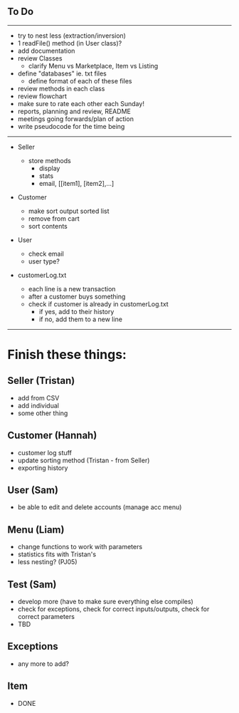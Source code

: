 
To Do
---
___
- try to nest less (extraction/inversion)
- 1 readFile() method (in User class)?
- add documentation
- review Classes
  - clarify Menu vs Marketplace, Item vs Listing
- define "databases" ie. txt files
  - define format of each of these files
- review methods in each class
- review flowchart
- make sure to rate each other each Sunday!
- reports, planning and review, README
- meetings going forwards/plan of action
- write pseudocode for the time being
___
- Seller
  - store methods
    - display
    - stats
    - email, [[item1], [item2],...]
- Customer
  - make sort output sorted list
  - remove from cart
  - sort contents

- User
  - check email
  - user type?

- customerLog.txt
   - each line is a new transaction
   - after a customer buys something
    - check if customer is already in customerLog.txt
      - if yes, add to their history
      - if no, add them to a new line
___
# Finish these things:

## Seller (Tristan)
- add from CSV
- add individual
- some other thing
## Customer (Hannah)
- customer log stuff
- update sorting method (Tristan - from Seller)
- exporting history
## User (Sam)
- be able to edit and delete accounts (manage acc menu)
## Menu (Liam)
- change functions to work with parameters
- statistics fits with Tristan's
- less nesting? (PJ05)
## Test (Sam)
- develop more (have to make sure everything else compiles)
- check for exceptions, check for correct inputs/outputs, check for correct parameters
- TBD
## Exceptions
- any more to add?
## Item
- DONE
